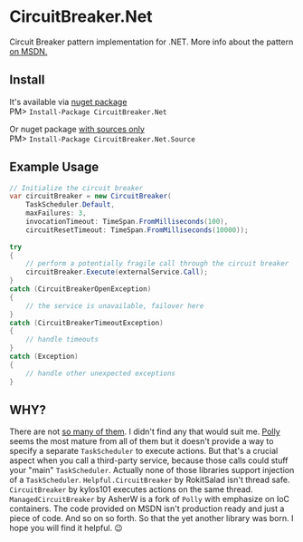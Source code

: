# CircuitBreaker.Net
Circuit Breaker pattern implementation for .NET. More info about the pattern [on MSDN.](https://msdn.microsoft.com/en-us/library/dn589784.aspx)

## Install

It's available via [nuget package](https://www.nuget.org/packages/CircuitBreaker.Net)  
PM> `Install-Package CircuitBreaker.Net`

Or nuget package [with sources only](https://www.nuget.org/packages/CircuitBreaker.Net.Source)  
PM> `Install-Package CircuitBreaker.Net.Source`

## Example Usage

```csharp
// Initialize the circuit breaker
var circuitBreaker = new CircuitBreaker(
    TaskScheduler.Default,
    maxFailures: 3,
    invocationTimeout: TimeSpan.FromMilliseconds(100),
    circuitResetTimeout: TimeSpan.FromMilliseconds(10000));
    
try
{
    // perform a potentially fragile call through the circuit breaker
    circuitBreaker.Execute(externalService.Call);
}
catch (CircuitBreakerOpenException)
{
    // the service is unavailable, failover here
}
catch (CircuitBreakerTimeoutException)
{
    // handle timeouts
}
catch (Exception)
{
    // handle other unexpected exceptions
}

```

## WHY?

There are not [so many of them][nuget-curcuitbreaker]. I didn't find any that would suit me. [Polly][polly] seems the most mature from all of them but it doesn't provide a way to specify a separate `TaskScheduler` to execute actions. But that's a crucial aspect when you call a third-party service, because those calls could stuff your "main" `TaskScheduler`. Actually none of those libraries support injection of a `TaskScheduler`. `Helpful.CircuitBreaker` by RokitSalad isn't thread safe. `CircuitBreaker` by kylos101 executes actions on the same thread. `ManagedCircuitBreaker` by AsherW is a fork of `Polly` with emphasize on IoC containers. The code provided on MSDN isn't production ready and just a piece of code. And so on so forth. So that the yet another library was born. I hope you will find it helpful. :wink:


  [nuget-curcuitbreaker]: https://www.nuget.org/packages?q=circuit+breaker
  [polly]: https://github.com/michael-wolfenden/Polly
